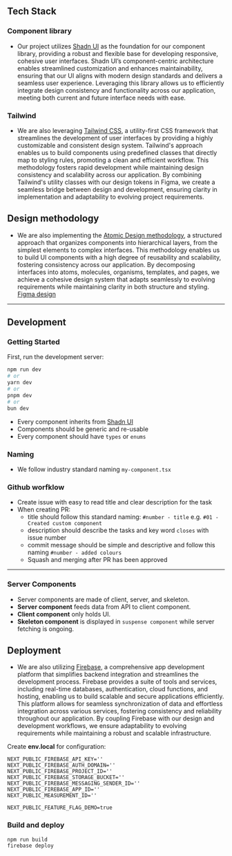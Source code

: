 
## Tech Stack

### Component library 
- Our project utilizes [Shadn UI](https://ui.shadcn.com/)  as the foundation for our component library, providing a robust and flexible base for developing responsive, cohesive user interfaces. Shadn UI’s component-centric architecture enables streamlined customization and enhances maintainability, ensuring that our UI aligns with modern design standards and delivers a seamless user experience. Leveraging this library allows us to efficiently integrate design consistency and functionality across our application, meeting both current and future interface needs with ease.

### Tailwind
- We are also leveraging [Tailwind CSS](https://tailwindcss.com/), a utility-first CSS framework that streamlines the development of user interfaces by providing a highly customizable and consistent design system. Tailwind's approach enables us to build components using predefined classes that directly map to styling rules, promoting a clean and efficient workflow. This methodology fosters rapid development while maintaining design consistency and scalability across our application. By combining Tailwind's utility classes with our design tokens in Figma, we create a seamless bridge between design and development, ensuring clarity in implementation and adaptability to evolving project requirements.

## Design methodology
- We are also implementing the [Atomic Design methodology](https://bradfrost.com/blog/post/atomic-web-design/), a structured approach that organizes components into hierarchical layers, from the simplest elements to complex interfaces. This methodology enables us to build UI components with a high degree of reusability and scalability, fostering consistency across our application. By decomposing interfaces into atoms, molecules, organisms, templates, and pages, we achieve a cohesive design system that adapts seamlessly to evolving requirements while maintaining clarity in both structure and styling. [Figma design ](https://www.figma.com/design/LwqFZsvot9Zl39fSxdtHtM/Real-Estate-Agent-Dubai?node-id=107-1853&t=elg9xryWClE2EIVG-1)
---

## Development

### Getting Started

First, run the development server:

```bash
npm run dev
# or
yarn dev
# or
pnpm dev
# or
bun dev
```

- Every component inherits from [Shadn UI](https://ui.shadcn.com/)
- Components should be generic and re-usable
- Every component should have `types` or `enums`

### Naming
- We follow industry standard naming `my-component.tsx`

### Github worfklow 
- Create issue with easy to read title and clear description for the task
- When creating PR:
   - title should follow this standard naming: `#number - title` e.g. `#01 - Created custom component`
   - description should describe the tasks and key word `closes` with issue number
   - commit message should be simple and descriptive and follow this naming `#number - added colours`
   - Squash and merging after PR has been approved 

---

### Server Components
- Server components are made of client, server, and skeleton.
- **Server component** feeds data from API to client component.
- **Client component** only holds UI.
- **Skeleton component** is displayed in `suspense component` while server fetching is ongoing.
 
## Deployment 
- We are also utilizing [Firebase](https://firebase.google.com/), a comprehensive app development platform that simplifies backend integration and streamlines the development process. Firebase provides a suite of tools and services, including real-time databases, authentication, cloud functions, and hosting, enabling us to build scalable and secure applications efficiently. This platform allows for seamless synchronization of data and effortless integration across various services, fostering consistency and reliability throughout our application. By coupling Firebase with our design and development workflows, we ensure adaptability to evolving requirements while maintaining a robust and scalable infrastructure.

Create **env.local** for configuration:
```
NEXT_PUBLIC_FIREBASE_API_KEY=''
NEXT_PUBLIC_FIREBASE_AUTH_DOMAIN=''
NEXT_PUBLIC_FIREBASE_PROJECT_ID=''
NEXT_PUBLIC_FIREBASE_STORAGE_BUCKET=''
NEXT_PUBLIC_FIREBASE_MESSAGING_SENDER_ID=''
NEXT_PUBLIC_FIREBASE_APP_ID=''
NEXT_PUBLIC_MEASUREMENT_ID=''

NEXT_PUBLIC_FEATURE_FLAG_DEMO=true
```

### Build and deploy
```
npm run build
firebase deploy
```

